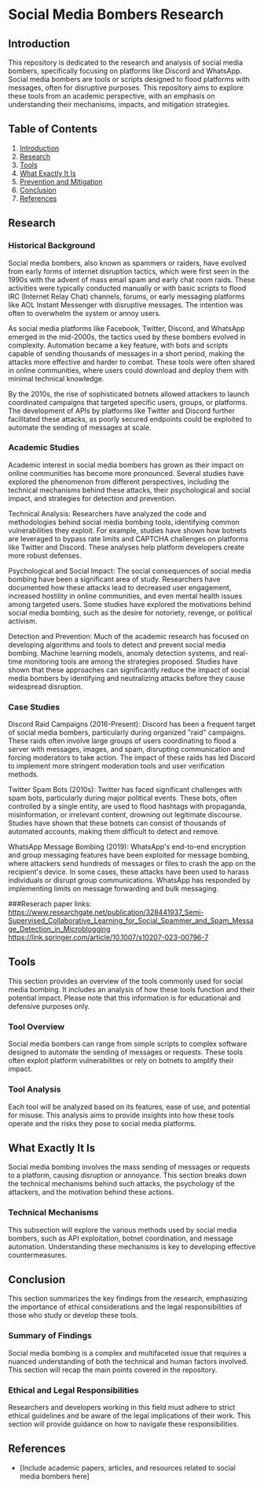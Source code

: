 # Social Media Bombers Research

## Introduction
This repository is dedicated to the research and analysis of social media bombers, specifically focusing on platforms like Discord and WhatsApp. Social media bombers are tools or scripts designed to flood platforms with messages, often for disruptive purposes. This repository aims to explore these tools from an academic perspective, with an emphasis on understanding their mechanisms, impacts, and mitigation strategies.

## Table of Contents
1. [Introduction](#introduction)
2. [Research](#research)
3. [Tools](#tools)
4. [What Exactly It Is](#what-exactly-it-is)
5. [Prevention and Mitigation](#prevention-and-mitigation)
6. [Conclusion](#conclusion)
7. [References](#references)

## Research
### Historical Background
Social media bombers, also known as spammers or raiders, have evolved from early forms of internet disruption tactics, which were first seen in the 1990s with the advent of mass email spam and early chat room raids. These activities were typically conducted manually or with basic scripts to flood IRC (Internet Relay Chat) channels, forums, or early messaging platforms like AOL Instant Messenger with disruptive messages. The intention was often to overwhelm the system or annoy users.

As social media platforms like Facebook, Twitter, Discord, and WhatsApp emerged in the mid-2000s, the tactics used by these bombers evolved in complexity. Automation became a key feature, with bots and scripts capable of sending thousands of messages in a short period, making the attacks more effective and harder to combat. These tools were often shared in online communities, where users could download and deploy them with minimal technical knowledge.

By the 2010s, the rise of sophisticated botnets allowed attackers to launch coordinated campaigns that targeted specific users, groups, or platforms. The development of APIs by platforms like Twitter and Discord further facilitated these attacks, as poorly secured endpoints could be exploited to automate the sending of messages at scale.

### Academic Studies
Academic interest in social media bombers has grown as their impact on online communities has become more pronounced. Several studies have explored the phenomenon from different perspectives, including the technical mechanisms behind these attacks, their psychological and social impact, and strategies for detection and prevention.

Technical Analysis: Researchers have analyzed the code and methodologies behind social media bombing tools, identifying common vulnerabilities they exploit. For example, studies have shown how botnets are leveraged to bypass rate limits and CAPTCHA challenges on platforms like Twitter and Discord. These analyses help platform developers create more robust defenses.

Psychological and Social Impact: The social consequences of social media bombing have been a significant area of study. Researchers have documented how these attacks lead to decreased user engagement, increased hostility in online communities, and even mental health issues among targeted users. Some studies have explored the motivations behind social media bombing, such as the desire for notoriety, revenge, or political activism.

Detection and Prevention: Much of the academic research has focused on developing algorithms and tools to detect and prevent social media bombing. Machine learning models, anomaly detection systems, and real-time monitoring tools are among the strategies proposed. Studies have shown that these approaches can significantly reduce the impact of social media bombers by identifying and neutralizing attacks before they cause widespread disruption.

### Case Studies
Discord Raid Campaigns (2016-Present): Discord has been a frequent target of social media bombers, particularly during organized "raid" campaigns. These raids often involve large groups of users coordinating to flood a server with messages, images, and spam, disrupting communication and forcing moderators to take action. The impact of these raids has led Discord to implement more stringent moderation tools and user verification methods.

Twitter Spam Bots (2010s): Twitter has faced significant challenges with spam bots, particularly during major political events. These bots, often controlled by a single entity, are used to flood hashtags with propaganda, misinformation, or irrelevant content, drowning out legitimate discourse. Studies have shown that these botnets can consist of thousands of automated accounts, making them difficult to detect and remove.

WhatsApp Message Bombing (2019): WhatsApp's end-to-end encryption and group messaging features have been exploited for message bombing, where attackers send hundreds of messages or files to crash the app on the recipient's device. In some cases, these attacks have been used to harass individuals or disrupt group communications. WhatsApp has responded by implementing limits on message forwarding and bulk messaging.

###Reserach paper links:
https://www.researchgate.net/publication/328441937_Semi-Supervised_Collaborative_Learning_for_Social_Spammer_and_Spam_Message_Detection_in_Microblogging
https://link.springer.com/article/10.1007/s10207-023-00796-7



## Tools
This section provides an overview of the tools commonly used for social media bombing. It includes an analysis of how these tools function and their potential impact. Please note that this information is for educational and defensive purposes only.


### Tool Overview
Social media bombers can range from simple scripts to complex software designed to automate the sending of messages or requests. These tools often exploit platform vulnerabilities or rely on botnets to amplify their impact.

### Tool Analysis
Each tool will be analyzed based on its features, ease of use, and potential for misuse. This analysis aims to provide insights into how these tools operate and the risks they pose to social media platforms.


## What Exactly It Is
Social media bombing involves the mass sending of messages or requests to a platform, causing disruption or annoyance. This section breaks down the technical mechanisms behind such attacks, the psychology of the attackers, and the motivation behind these actions.


### Technical Mechanisms
This subsection will explore the various methods used by social media bombers, such as API exploitation, botnet coordination, and message automation. Understanding these mechanisms is key to developing effective countermeasures.



## Conclusion
This section summarizes the key findings from the research, emphasizing the importance of ethical considerations and the legal responsibilities of those who study or develop these tools.

### Summary of Findings
Social media bombing is a complex and multifaceted issue that requires a nuanced understanding of both the technical and human factors involved. This section will recap the main points covered in the repository.

### Ethical and Legal Responsibilities
Researchers and developers working in this field must adhere to strict ethical guidelines and be aware of the legal implications of their work. This section will provide guidance on how to navigate these responsibilities.

## References
- [Include academic papers, articles, and resources related to social media bombers here]
